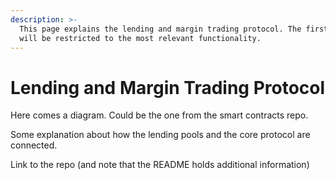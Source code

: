 ```yaml
---
description: >-
  This page explains the lending and margin trading protocol. The first version
  will be restricted to the most relevant functionality.
---
```


# Lending and Margin Trading Protocol

Here comes a diagram. Could be the one from the smart contracts repo.

Some explanation about how the lending pools and the core protocol are connected.

Link to the repo (and note that the README holds additional information)
